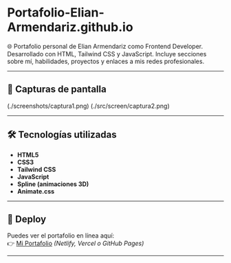 # Portafolio-Elian-Armendariz.github.io
🌐 Portafolio personal de Elian Armendariz como Frontend Developer. Desarrollado con HTML, Tailwind CSS y JavaScript. Incluye secciones sobre mí, habilidades, proyectos y enlaces a mis redes profesionales.

---

## 📸 Capturas de pantalla

(./screenshots/captura1.png)
(./src/screen/captura2.png)

---

## 🛠️ Tecnologías utilizadas

- **HTML5**
- **CSS3**
- **Tailwind CSS**
- **JavaScript**
- **Spline (animaciones 3D)**
- **Animate.css**

---

## 🚀 Deploy

Puedes ver el portafolio en línea aquí:  
👉 [Mi Portafolio](https://TU-LINK-AQUI.com) *(Netlify, Vercel o GitHub Pages)*

---
